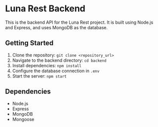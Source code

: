 # Luna Rest Backend

This is the backend API for the Luna Rest project. It is built using Node.js and Express, and uses MongoDB as the database.

## Getting Started

1.  Clone the repository: `git clone <repository_url>`
2.  Navigate to the backend directory: `cd backend`
3.  Install dependencies: `npm install`
4.  Configure the database connection in `.env`
5.  Start the server: `npm start`

## Dependencies

*   Node.js
*   Express
*   MongoDB
*   Mongoose
